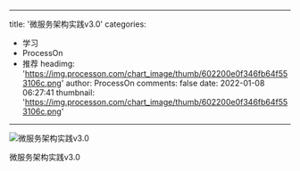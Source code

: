 
---
title: '微服务架构实践v3.0'
categories: 
 - 学习
 - ProcessOn
 - 推荐
headimg: 'https://img.processon.com/chart_image/thumb/602200e0f346fb64f553106c.png'
author: ProcessOn
comments: false
date: 2022-01-08 06:27:41
thumbnail: 'https://img.processon.com/chart_image/thumb/602200e0f346fb64f553106c.png'
---

<div>   
<img class="thumb" alt="微服务架构实践v3.0" src="https://img.processon.com/chart_image/thumb/602200e0f346fb64f553106c.png" referrerpolicy="no-referrer">
<p>微服务架构实践v3.0</p>  
</div>
            
